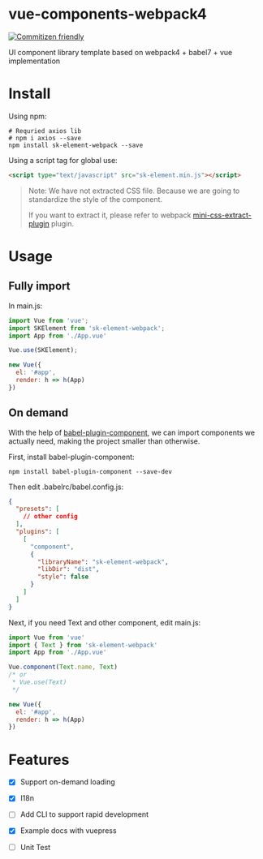 # vue-components-webpack4
[![Commitizen friendly](https://img.shields.io/badge/commitizen-friendly-brightgreen.svg)](http://commitizen.github.io/cz-cli/)

UI component library template based on webpack4 + babel7 + vue implementation

# Install
Using npm:
```shell
# Requried axios lib
# npm i axios --save
npm install sk-element-webpack --save
```

Using a script tag for global use:

```html
<script type="text/javascript" src="sk-element.min.js"></script>
```

> Note: We have not extracted CSS file. Because we are going to standardize the style of the component.
>
> If you want to extract it, please refer to webpack [mini-css-extract-plugin](https://github.com/webpack-contrib/mini-css-extract-plugin) plugin.

# Usage

## Fully import
In main.js:
```javascript
import Vue from 'vue';
import SKElement from 'sk-element-webpack';
import App from './App.vue'

Vue.use(SKElement);

new Vue({
  el: '#app',
  render: h => h(App)
})

```

## On demand

With the help of [babel-plugin-component](https://github.com/ElementUI/babel-plugin-component), we can import components we actually need, making the project smaller than otherwise.

First, install babel-plugin-component:

```shell
npm install babel-plugin-component --save-dev
```

Then edit .babelrc/babel.config.js:
```json
{
  "presets": [
    // other config
  ],
  "plugins": [
    [
      "component",
      {
        "libraryName": "sk-element-webpack",
        "libDir": "dist",
        "style": false
      }
    ]
  ]
}
```

Next, if you need Text and other component, edit main.js:
```javascript
import Vue from 'vue'
import { Text } from 'sk-element-webpack'
import App from './App.vue'

Vue.component(Text.name, Text)
/* or
 * Vue.use(Text)
 */

new Vue({
  el: '#app',
  render: h => h(App)
})
```

# Features
- [x] Support on-demand loading
- [x] I18n
- [ ] Add CLI to support rapid development
- [x] Example docs with vuepress
- [ ] Unit Test

